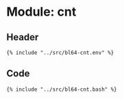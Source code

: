 # Module: cnt

## Header

```shell
{% include "../src/bl64-cnt.env" %}
```

## Code

```shell
{% include "../src/bl64-cnt.bash" %}
```
